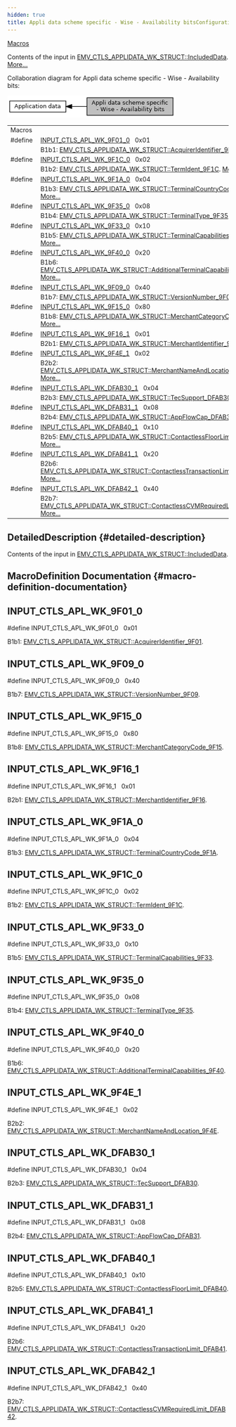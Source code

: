 ```yaml
---
hidden: true
title: Appli data scheme specific - Wise - Availability bitsConfiguration » Application data
---
```


[Macros](#define-members)

Contents of the input in <a href="group___d_e_f___c_o_n_f___a_p_p_l_i.md#a8197abdca76270355aa725ad5dd52326">EMV_CTLS_APPLIDATA_WK_STRUCT::IncludedData</a>. [More\...](#details)

Collaboration diagram for Appli data scheme specific - Wise - Availability bits:

![](group___d_e_f___i_n_p_u_t___a_p_p_l_i___w_k.png)

|  |  |
|----|----|
| Macros |  |
| #define  | [INPUT_CTLS_APL_WK_9F01_0](#gaa33641e888473ed14c3bbc33e1815d2b)   0x01 |
|   | B1b1: <a href="group___d_e_f___c_o_n_f___a_p_p_l_i.md#a60d3aeba5739afbe3c429fd39d005b9e">EMV_CTLS_APPLIDATA_WK_STRUCT::AcquirerIdentifier_9F01</a>. [More\...](#gaa33641e888473ed14c3bbc33e1815d2b)<br/> |
| #define  | [INPUT_CTLS_APL_WK_9F1C_0](#gad1a58cd6a1f65623e233ff8fdabbb391)   0x02 |
|   | B1b2: <a href="group___d_e_f___c_o_n_f___a_p_p_l_i.md#ae32a650d025e785fd81accc4c7f6dd4d">EMV_CTLS_APPLIDATA_WK_STRUCT::TermIdent_9F1C</a>. [More\...](#gad1a58cd6a1f65623e233ff8fdabbb391)<br/> |
| #define  | [INPUT_CTLS_APL_WK_9F1A_0](#gaa897b6fc29f0d824b0b0c7eb1d100dac)   0x04 |
|   | B1b3: <a href="group___d_e_f___c_o_n_f___a_p_p_l_i.md#a6d350b969875642fb796e422c8604c8f">EMV_CTLS_APPLIDATA_WK_STRUCT::TerminalCountryCode_9F1A</a>. [More\...](#gaa897b6fc29f0d824b0b0c7eb1d100dac)<br/> |
| #define  | [INPUT_CTLS_APL_WK_9F35_0](#ga024b0aba6bfc8df1c95354e55ec3b7ab)   0x08 |
|   | B1b4: <a href="group___d_e_f___c_o_n_f___a_p_p_l_i.md#a97776f987c035d49a92c1e01a4694811">EMV_CTLS_APPLIDATA_WK_STRUCT::TerminalType_9F35</a>. [More\...](#ga024b0aba6bfc8df1c95354e55ec3b7ab)<br/> |
| #define  | [INPUT_CTLS_APL_WK_9F33_0](#gae0fc63600507269c36119bfddc0c37a2)   0x10 |
|   | B1b5: <a href="group___d_e_f___c_o_n_f___a_p_p_l_i.md#ab194b1a9a21f02602da018f990b6c188">EMV_CTLS_APPLIDATA_WK_STRUCT::TerminalCapabilities_9F33</a>. [More\...](#gae0fc63600507269c36119bfddc0c37a2)<br/> |
| #define  | [INPUT_CTLS_APL_WK_9F40_0](#ga6fe17d53a7d8d776bd9b3cb2c5ed1f65)   0x20 |
|   | B1b6: <a href="group___d_e_f___c_o_n_f___a_p_p_l_i.md#a6d26c3945bec16db3c198f51a7b998aa">EMV_CTLS_APPLIDATA_WK_STRUCT::AdditionalTerminalCapabilities_9F40</a>. [More\...](#ga6fe17d53a7d8d776bd9b3cb2c5ed1f65)<br/> |
| #define  | [INPUT_CTLS_APL_WK_9F09_0](#ga76c4ab5db4b580922fa3874f462095ce)   0x40 |
|   | B1b7: <a href="group___d_e_f___c_o_n_f___a_p_p_l_i.md#a585cc4800408a4cb205c05232d623d3d">EMV_CTLS_APPLIDATA_WK_STRUCT::VersionNumber_9F09</a>. [More\...](#ga76c4ab5db4b580922fa3874f462095ce)<br/> |
| #define  | [INPUT_CTLS_APL_WK_9F15_0](#ga18dd7c80925242928eb8cd9585aab921)   0x80 |
|   | B1b8: <a href="group___d_e_f___c_o_n_f___a_p_p_l_i.md#a84da5b354dd3258920611cde310a6682">EMV_CTLS_APPLIDATA_WK_STRUCT::MerchantCategoryCode_9F15</a>. [More\...](#ga18dd7c80925242928eb8cd9585aab921)<br/> |
| #define  | [INPUT_CTLS_APL_WK_9F16_1](#ga9e328cc270643afd2ec99ecb03f8157b)   0x01 |
|   | B2b1: <a href="group___d_e_f___c_o_n_f___a_p_p_l_i.md#a97841a4ff9423ac32cff97cbd692930a">EMV_CTLS_APPLIDATA_WK_STRUCT::MerchantIdentifier_9F16</a>. [More\...](#ga9e328cc270643afd2ec99ecb03f8157b)<br/> |
| #define  | [INPUT_CTLS_APL_WK_9F4E_1](#ga77b8a34989bf03cebf41d5364be42bf6)   0x02 |
|   | B2b2: <a href="group___d_e_f___c_o_n_f___a_p_p_l_i.md#acb923ec08caea6869e68eb5019ae108b">EMV_CTLS_APPLIDATA_WK_STRUCT::MerchantNameAndLocation_9F4E</a>. [More\...](#ga77b8a34989bf03cebf41d5364be42bf6)<br/> |
| #define  | [INPUT_CTLS_APL_WK_DFAB30_1](#ga520a4c31bab0b484d7e7d2be2913199a)   0x04 |
|   | B2b3: <a href="group___d_e_f___c_o_n_f___a_p_p_l_i.md#a8951efd96bfad7c790084e6aee4f2bb7">EMV_CTLS_APPLIDATA_WK_STRUCT::TecSupport_DFAB30</a>. [More\...](#ga520a4c31bab0b484d7e7d2be2913199a)<br/> |
| #define  | [INPUT_CTLS_APL_WK_DFAB31_1](#ga0d08d5615b8018455a272b40235294d7)   0x08 |
|   | B2b4: <a href="group___d_e_f___c_o_n_f___a_p_p_l_i.md#a2ecdf1dde8e274003bee99e35551f0e8">EMV_CTLS_APPLIDATA_WK_STRUCT::AppFlowCap_DFAB31</a>. [More\...](#ga0d08d5615b8018455a272b40235294d7)<br/> |
| #define  | [INPUT_CTLS_APL_WK_DFAB40_1](#ga5b6309703e4076979cc73c461e1a78d3)   0x10 |
|   | B2b5: <a href="group___d_e_f___c_o_n_f___a_p_p_l_i.md#afc0645a233390f03e59a2c7d82d7a666">EMV_CTLS_APPLIDATA_WK_STRUCT::ContactlessFloorLimit_DFAB40</a>. [More\...](#ga5b6309703e4076979cc73c461e1a78d3)<br/> |
| #define  | [INPUT_CTLS_APL_WK_DFAB41_1](#ga804e5fa4ec6e177f18dfdf604c42c420)   0x20 |
|   | B2b6: <a href="group___d_e_f___c_o_n_f___a_p_p_l_i.md#a7fd9415fef3456b4a178de80f27f9575">EMV_CTLS_APPLIDATA_WK_STRUCT::ContactlessTransactionLimit_DFAB41</a>. [More\...](#ga804e5fa4ec6e177f18dfdf604c42c420)<br/> |
| #define  | [INPUT_CTLS_APL_WK_DFAB42_1](#gab07b12e3da0fcf4297f41da504ed8a9b)   0x40 |
|   | B2b7: <a href="group___d_e_f___c_o_n_f___a_p_p_l_i.md#ad1166499037fd57eb9e4ad82963b4554">EMV_CTLS_APPLIDATA_WK_STRUCT::ContactlessCVMRequiredLimit_DFAB42</a>. [More\...](#gab07b12e3da0fcf4297f41da504ed8a9b)<br/> |

## DetailedDescription {#detailed-description}

Contents of the input in <a href="group___d_e_f___c_o_n_f___a_p_p_l_i.md#a8197abdca76270355aa725ad5dd52326">EMV_CTLS_APPLIDATA_WK_STRUCT::IncludedData</a>.

## MacroDefinition Documentation {#macro-definition-documentation}

## INPUT_CTLS_APL_WK_9F01_0 <a href="#gaa33641e888473ed14c3bbc33e1815d2b" id="gaa33641e888473ed14c3bbc33e1815d2b"></a>

<p>#define INPUT_CTLS_APL_WK_9F01_0   0x01</p>

B1b1: <a href="group___d_e_f___c_o_n_f___a_p_p_l_i.md#a60d3aeba5739afbe3c429fd39d005b9e">EMV_CTLS_APPLIDATA_WK_STRUCT::AcquirerIdentifier_9F01</a>.

## INPUT_CTLS_APL_WK_9F09_0 <a href="#ga76c4ab5db4b580922fa3874f462095ce" id="ga76c4ab5db4b580922fa3874f462095ce"></a>

<p>#define INPUT_CTLS_APL_WK_9F09_0   0x40</p>

B1b7: <a href="group___d_e_f___c_o_n_f___a_p_p_l_i.md#a585cc4800408a4cb205c05232d623d3d">EMV_CTLS_APPLIDATA_WK_STRUCT::VersionNumber_9F09</a>.

## INPUT_CTLS_APL_WK_9F15_0 <a href="#ga18dd7c80925242928eb8cd9585aab921" id="ga18dd7c80925242928eb8cd9585aab921"></a>

<p>#define INPUT_CTLS_APL_WK_9F15_0   0x80</p>

B1b8: <a href="group___d_e_f___c_o_n_f___a_p_p_l_i.md#a84da5b354dd3258920611cde310a6682">EMV_CTLS_APPLIDATA_WK_STRUCT::MerchantCategoryCode_9F15</a>.

## INPUT_CTLS_APL_WK_9F16_1 <a href="#ga9e328cc270643afd2ec99ecb03f8157b" id="ga9e328cc270643afd2ec99ecb03f8157b"></a>

<p>#define INPUT_CTLS_APL_WK_9F16_1   0x01</p>

B2b1: <a href="group___d_e_f___c_o_n_f___a_p_p_l_i.md#a97841a4ff9423ac32cff97cbd692930a">EMV_CTLS_APPLIDATA_WK_STRUCT::MerchantIdentifier_9F16</a>.

## INPUT_CTLS_APL_WK_9F1A_0 <a href="#gaa897b6fc29f0d824b0b0c7eb1d100dac" id="gaa897b6fc29f0d824b0b0c7eb1d100dac"></a>

<p>#define INPUT_CTLS_APL_WK_9F1A_0   0x04</p>

B1b3: <a href="group___d_e_f___c_o_n_f___a_p_p_l_i.md#a6d350b969875642fb796e422c8604c8f">EMV_CTLS_APPLIDATA_WK_STRUCT::TerminalCountryCode_9F1A</a>.

## INPUT_CTLS_APL_WK_9F1C_0 <a href="#gad1a58cd6a1f65623e233ff8fdabbb391" id="gad1a58cd6a1f65623e233ff8fdabbb391"></a>

<p>#define INPUT_CTLS_APL_WK_9F1C_0   0x02</p>

B1b2: <a href="group___d_e_f___c_o_n_f___a_p_p_l_i.md#ae32a650d025e785fd81accc4c7f6dd4d">EMV_CTLS_APPLIDATA_WK_STRUCT::TermIdent_9F1C</a>.

## INPUT_CTLS_APL_WK_9F33_0 <a href="#gae0fc63600507269c36119bfddc0c37a2" id="gae0fc63600507269c36119bfddc0c37a2"></a>

<p>#define INPUT_CTLS_APL_WK_9F33_0   0x10</p>

B1b5: <a href="group___d_e_f___c_o_n_f___a_p_p_l_i.md#ab194b1a9a21f02602da018f990b6c188">EMV_CTLS_APPLIDATA_WK_STRUCT::TerminalCapabilities_9F33</a>.

## INPUT_CTLS_APL_WK_9F35_0 <a href="#ga024b0aba6bfc8df1c95354e55ec3b7ab" id="ga024b0aba6bfc8df1c95354e55ec3b7ab"></a>

<p>#define INPUT_CTLS_APL_WK_9F35_0   0x08</p>

B1b4: <a href="group___d_e_f___c_o_n_f___a_p_p_l_i.md#a97776f987c035d49a92c1e01a4694811">EMV_CTLS_APPLIDATA_WK_STRUCT::TerminalType_9F35</a>.

## INPUT_CTLS_APL_WK_9F40_0 <a href="#ga6fe17d53a7d8d776bd9b3cb2c5ed1f65" id="ga6fe17d53a7d8d776bd9b3cb2c5ed1f65"></a>

<p>#define INPUT_CTLS_APL_WK_9F40_0   0x20</p>

B1b6: <a href="group___d_e_f___c_o_n_f___a_p_p_l_i.md#a6d26c3945bec16db3c198f51a7b998aa">EMV_CTLS_APPLIDATA_WK_STRUCT::AdditionalTerminalCapabilities_9F40</a>.

## INPUT_CTLS_APL_WK_9F4E_1 <a href="#ga77b8a34989bf03cebf41d5364be42bf6" id="ga77b8a34989bf03cebf41d5364be42bf6"></a>

<p>#define INPUT_CTLS_APL_WK_9F4E_1   0x02</p>

B2b2: <a href="group___d_e_f___c_o_n_f___a_p_p_l_i.md#acb923ec08caea6869e68eb5019ae108b">EMV_CTLS_APPLIDATA_WK_STRUCT::MerchantNameAndLocation_9F4E</a>.

## INPUT_CTLS_APL_WK_DFAB30_1 <a href="#ga520a4c31bab0b484d7e7d2be2913199a" id="ga520a4c31bab0b484d7e7d2be2913199a"></a>

<p>#define INPUT_CTLS_APL_WK_DFAB30_1   0x04</p>

B2b3: <a href="group___d_e_f___c_o_n_f___a_p_p_l_i.md#a8951efd96bfad7c790084e6aee4f2bb7">EMV_CTLS_APPLIDATA_WK_STRUCT::TecSupport_DFAB30</a>.

## INPUT_CTLS_APL_WK_DFAB31_1 <a href="#ga0d08d5615b8018455a272b40235294d7" id="ga0d08d5615b8018455a272b40235294d7"></a>

<p>#define INPUT_CTLS_APL_WK_DFAB31_1   0x08</p>

B2b4: <a href="group___d_e_f___c_o_n_f___a_p_p_l_i.md#a2ecdf1dde8e274003bee99e35551f0e8">EMV_CTLS_APPLIDATA_WK_STRUCT::AppFlowCap_DFAB31</a>.

## INPUT_CTLS_APL_WK_DFAB40_1 <a href="#ga5b6309703e4076979cc73c461e1a78d3" id="ga5b6309703e4076979cc73c461e1a78d3"></a>

<p>#define INPUT_CTLS_APL_WK_DFAB40_1   0x10</p>

B2b5: <a href="group___d_e_f___c_o_n_f___a_p_p_l_i.md#afc0645a233390f03e59a2c7d82d7a666">EMV_CTLS_APPLIDATA_WK_STRUCT::ContactlessFloorLimit_DFAB40</a>.

## INPUT_CTLS_APL_WK_DFAB41_1 <a href="#ga804e5fa4ec6e177f18dfdf604c42c420" id="ga804e5fa4ec6e177f18dfdf604c42c420"></a>

<p>#define INPUT_CTLS_APL_WK_DFAB41_1   0x20</p>

B2b6: <a href="group___d_e_f___c_o_n_f___a_p_p_l_i.md#a7fd9415fef3456b4a178de80f27f9575">EMV_CTLS_APPLIDATA_WK_STRUCT::ContactlessTransactionLimit_DFAB41</a>.

## INPUT_CTLS_APL_WK_DFAB42_1 <a href="#gab07b12e3da0fcf4297f41da504ed8a9b" id="gab07b12e3da0fcf4297f41da504ed8a9b"></a>

<p>#define INPUT_CTLS_APL_WK_DFAB42_1   0x40</p>

B2b7: <a href="group___d_e_f___c_o_n_f___a_p_p_l_i.md#ad1166499037fd57eb9e4ad82963b4554">EMV_CTLS_APPLIDATA_WK_STRUCT::ContactlessCVMRequiredLimit_DFAB42</a>.
